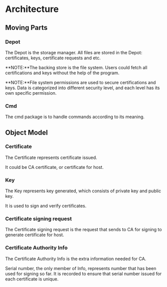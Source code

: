 # Architecture

## Moving Parts

### Depot

The Depot is the storage manager. All files are stored in the Depot: certificates, keys, certificate requests and etc.

**NOTE:**The backing store is the file system. Users could fetch all certifications and keys without the help of the program.

**NOTE:**File system permissions are used to secure certifications and keys. Data is categorized into different security level, and each level has its own specific permission.

### Cmd

The cmd package is to handle commands according to its meaning.

## Object Model

### Certificate

The Certificate represents certificate issued.

It could be CA certificate, or certificate for host.

### Key

The Key represents key generated, which consists of private key and public key.

It is used to sign and verify certificates.

### Certificate signing request

The Certificate signing request is the request that sends to CA for signing to generate certificate for host.

### Certificate Authority Info

The Certificate Authority Info is the extra information needed for CA.

Serial number, the only member of Info, represents number that has been used for signing so far. It is recorded to ensure that serial number issued for each certificate is unique.
